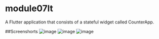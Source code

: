 # module07lt
 A Flutter application that consists of a stateful widget called CounterApp.

##Screenshorts
![image](https://github.com/Rokeya0/module07lt/assets/135530632/f843adae-f41e-44b6-9270-3c9824e07d70)
![image](https://github.com/Rokeya0/module07lt/assets/135530632/2041566c-fb7d-4f4e-a602-8091e7640f1b)
![image](https://github.com/Rokeya0/module07lt/assets/135530632/a2571865-3a30-4484-a9b9-ccaad79b3bd8)
